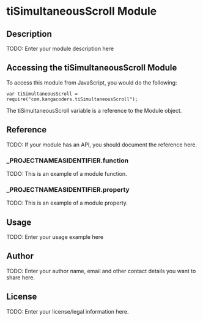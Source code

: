# tiSimultaneousScroll Module

## Description

TODO: Enter your module description here

## Accessing the tiSimultaneousScroll Module

To access this module from JavaScript, you would do the following:

	var tiSimultaneousScroll = require("com.kangacoders.tiSimultaneousScroll");

The tiSimultaneousScroll variable is a reference to the Module object.	

## Reference

TODO: If your module has an API, you should document
the reference here.

### ___PROJECTNAMEASIDENTIFIER__.function

TODO: This is an example of a module function.

### ___PROJECTNAMEASIDENTIFIER__.property

TODO: This is an example of a module property.

## Usage

TODO: Enter your usage example here

## Author

TODO: Enter your author name, email and other contact
details you want to share here. 

## License

TODO: Enter your license/legal information here.
